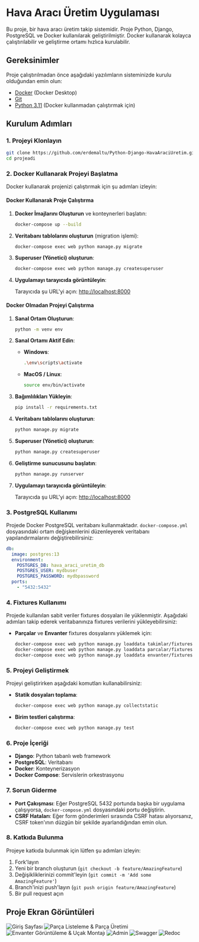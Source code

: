 
# Hava Aracı Üretim Uygulaması

Bu proje, bir hava aracı üretim takip sistemidir. Proje Python, Django, PostgreSQL ve Docker kullanılarak geliştirilmiştir. Docker kullanarak kolayca çalıştırılabilir ve geliştirme ortamı hızlıca kurulabilir.

## Gereksinimler

Proje çalıştırılmadan önce aşağıdaki yazılımların sisteminizde kurulu olduğundan emin olun:

- [Docker](https://www.docker.com/get-started) (Docker Desktop)
- [Git](https://git-scm.com/)
- [Python 3.11](https://www.python.org/downloads/) (Docker kullanmadan çalıştırmak için)

## Kurulum Adımları

### 1. Projeyi Klonlayın

```bash
git clone https://github.com/erdemaltu/Python-Django-HavaAraciUretim.git
cd projeadi
```

### 2. Docker Kullanarak Projeyi Başlatma

Docker kullanarak projenizi çalıştırmak için şu adımları izleyin:

#### Docker Kullanarak Proje Çalıştırma

1. **Docker İmajlarını Oluşturun** ve konteynerleri başlatın:

   ```bash
   docker-compose up --build
   ```

2. **Veritabanı tablolarını oluşturun** (migration işlemi):

   ```bash
   docker-compose exec web python manage.py migrate
   ```

3. **Superuser (Yönetici) oluşturun**:

   ```bash
   docker-compose exec web python manage.py createsuperuser
   ```

4. **Uygulamayı tarayıcıda görüntüleyin**:

   Tarayıcıda şu URL'yi açın: [http://localhost:8000](http://localhost:8000)

#### Docker Olmadan Projeyi Çalıştırma

1. **Sanal Ortam Oluşturun**:

   ```bash
   python -m venv env
   ```

2. **Sanal Ortamı Aktif Edin**:

   - **Windows**:
   
     ```bash
     .\env\scripts\activate
     ```

   - **MacOS / Linux**:
   
     ```bash
     source env/bin/activate
     ```

3. **Bağımlılıkları Yükleyin**:

   ```bash
   pip install -r requirements.txt
   ```

4. **Veritabanı tablolarını oluşturun**:

   ```bash
   python manage.py migrate
   ```

5. **Superuser (Yönetici) oluşturun**:

   ```bash
   python manage.py createsuperuser
   ```

6. **Geliştirme sunucusunu başlatın**:

   ```bash
   python manage.py runserver
   ```

7. **Uygulamayı tarayıcıda görüntüleyin**:
   
   Tarayıcıda şu URL'yi açın: [http://localhost:8000](http://localhost:8000)

### 3. PostgreSQL Kullanımı

Projede Docker PostgreSQL veritabanı kullanmaktadır. `docker-compose.yml` dosyasındaki ortam değişkenlerini düzenleyerek veritabanı yapılandırmalarını değiştirebilirsiniz:

```yaml
db:
  image: postgres:13
  environment:
    POSTGRES_DB: hava_araci_uretim_db
    POSTGRES_USER: mydbuser
    POSTGRES_PASSWORD: mydbpassword
  ports:
    - "5432:5432"
```

### 4. Fixtures Kullanımı

Projede kullanılan sabit veriler fixtures dosyaları ile yüklenmiştir. Aşağıdaki adımları takip ederek veritabanınıza fixtures verilerini yükleyebilirsiniz:

- **Parçalar** ve **Envanter** fixtures dosyalarını yüklemek için:

   ```bash
   docker-compose exec web python manage.py loaddata takimlar/fixtures/takimlar.json
   docker-compose exec web python manage.py loaddata parcalar/fixtures/parcalar.json
   docker-compose exec web python manage.py loaddata envanter/fixtures/envanter.json
   ```

### 5. Projeyi Geliştirmek

Projeyi geliştirirken aşağıdaki komutları kullanabilirsiniz:

- **Statik dosyaları toplama**:

  ```bash
  docker-compose exec web python manage.py collectstatic
  ```

- **Birim testleri çalıştırma**:

  ```bash
  docker-compose exec web python manage.py test
  ```

### 6. Proje İçeriği

- **Django**: Python tabanlı web framework
- **PostgreSQL**: Veritabanı
- **Docker**: Konteynerizasyon
- **Docker Compose**: Servislerin orkestrasyonu

### 7. Sorun Giderme

- **Port Çakışması**: Eğer PostgreSQL 5432 portunda başka bir uygulama çalışıyorsa, `docker-compose.yml` dosyasındaki portu değiştirin.
- **CSRF Hataları**: Eğer form gönderimleri sırasında CSRF hatası alıyorsanız, CSRF token'ının düzgün bir şekilde ayarlandığından emin olun.

### 8. Katkıda Bulunma

Projeye katkıda bulunmak için lütfen şu adımları izleyin:

1. Fork'layın
2. Yeni bir branch oluşturun (`git checkout -b feature/AmazingFeature`)
3. Değişikliklerinizi commit'leyin (`git commit -m 'Add some AmazingFeature'`)
4. Branch'inizi push'layın (`git push origin feature/AmazingFeature`)
5. Bir pull request açın

## Proje Ekran Görüntüleri

![Giriş Sayfası](./screenshots/login.png)
![Parça Listeleme & Parça Üretimi](./screenshots/parcalar.png)
![Envanter Görüntüleme & Uçak Montajı](./screenshots/montaj.png)
![Admin](./screenshots/admin.png)
![Swagger](./screenshots/swagger.png)
![Redoc](./screenshots/redoc.png)
